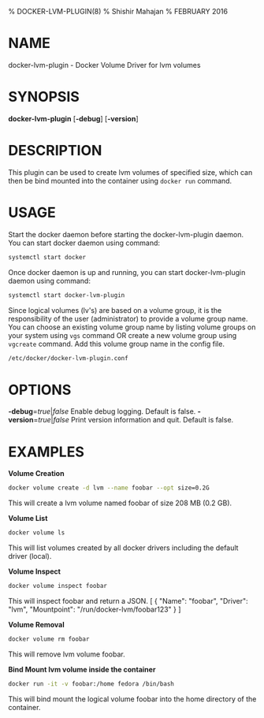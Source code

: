 % DOCKER-LVM-PLUGIN(8) 
% Shishir Mahajan 
% FEBRUARY 2016
# NAME
docker-lvm-plugin - Docker Volume Driver for lvm volumes

# SYNOPSIS
**docker-lvm-plugin**
[**-debug**]
[**-version**]

# DESCRIPTION
This plugin can be used to create lvm volumes of specified size,
which can then be bind mounted into the container using `docker run` 
command. 

# USAGE
Start the docker daemon before starting the docker-lvm-plugin daemon. 
You can start docker daemon using command:
```bash
systemctl start docker 
```
Once docker daemon is up and running, you can start docker-lvm-plugin daemon
using command:
```bash
systemctl start docker-lvm-plugin
``` 
Since logical volumes (lv's) are based on a volume group, it is the 
responsibility of the user (administrator) to provide a volume group name. 
You can choose an existing volume group name by listing volume groups on 
your system using `vgs` command OR create a new volume group using `vgcreate` 
command. Add this volume group name in the config file. 
```bash
/etc/docker/docker-lvm-plugin.conf
```
# OPTIONS
**-debug**=*true*|*false*
  Enable debug logging. Default is false.
**-version**=*true*|*false*
  Print version information and quit. Default is false.

# EXAMPLES
**Volume Creation**
```bash
docker volume create -d lvm --name foobar --opt size=0.2G
```
This will create a lvm volume named foobar of size 208 MB (0.2 GB).

**Volume List**
```bash
docker volume ls
```
This will list volumes created by all docker drivers including the default driver (local).

**Volume Inspect**
```bash
docker volume inspect foobar
```
This will inspect foobar and return a JSON.
[
    {
        "Name": "foobar",
        "Driver": "lvm",
        "Mountpoint": "/run/docker-lvm/foobar123"
    }
]

**Volume Removal**
```bash
docker volume rm foobar
```
This will remove lvm volume foobar.

**Bind Mount lvm volume inside the container**
```bash
docker run -it -v foobar:/home fedora /bin/bash
```
This will bind mount the logical volume foobar into the home directory of the container.



